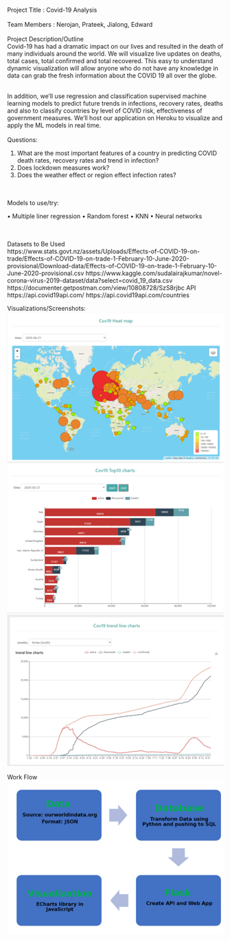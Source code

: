 Project Title : Covid-19 Analysis  <br/>
<br/>
Team Members : Nerojan, Prateek, Jialong, Edward <br/>
<br/>
Project Description/Outline
<br/>
Covid-19 has had a dramatic impact on our lives and resulted in the death of many individuals around the world. We will visualize live updates on deaths, total cases, total confirmed and total recovered. This easy to understand dynamic visualization will allow anyone who do not have any knowledge in data can grab the fresh information about the COVID 19 all over the globe.<br/>

<br/>
In addition, we’ll use regression and classification supervised machine learning models to predict future trends in infections, recovery rates, deaths and also to classify countries by level of COVID risk, effectiveness of government measures. We’ll host our application on Heroku to visualize and apply the ML models in real time.
<br/>

<br/>
Questions:

1.	What are the most important features of a country in predicting COVID death rates, recovery rates and trend in infection?
2.	Does lockdown measures work?
3.	Does the weather effect or region effect infection rates? 


<br/>

<br/>
Models to use/try:

•	Multiple liner regression
•	Random forest
•	KNN
•	Neural networks

<br/>
<br/>
Datasets to Be Used<br/>
https://www.stats.govt.nz/assets/Uploads/Effects-of-COVID-19-on-trade/Effects-of-COVID-19-on-trade-1-February-10-June-2020-provisional/Download-data/Effects-of-COVID-19-on-trade-1-February-10-June-2020-provisional.csv
https://www.kaggle.com/sudalairajkumar/novel-corona-virus-2019-dataset/data?select=covid_19_data.csv
https://documenter.getpostman.com/view/10808728/SzS8rjbc
API
https://api.covid19api.com/
https://api.covid19api.com/countries

Visualizations/Screenshots:
![worldheatmap](images/worldheatmap.png)
![top10](images/top10.png)
![trendline](images/trendline.png)

Work Flow
![flowchart](images/flowchart.png)
